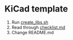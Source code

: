# KiCad template

1. Run [create_libs.sh](../create_libs.sh)
2. Read through [checklist.md](checklist.md)
3. Change README.md
